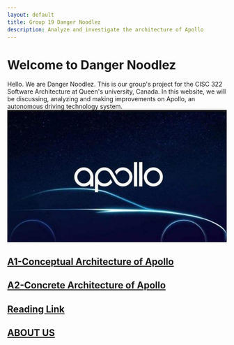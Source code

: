 ```yaml
---
layout: default
title: Group 19 Danger Noodlez
description: Analyze and investigate the architecture of Apollo
---
```


# Welcome to Danger Noodlez
Hello. We are Danger Noodlez. This is our group's project for the CISC 322 Software Architecture at Queen's university, Canada. In this website, we will be discussing, analyzing and making improvements on Apollo, an autonomous driving technology system.
![apollo_logo](./picture/apollo_logo.jfif)

## [A1-Conceptual Architecture of Apollo](./a1_conceptual_architecture.html)

## [A2-Concrete Architecture of Apollo](./Concrete_architecture_A2.html)

## [Reading Link](./reading_link.html)

## [ABOUT US](./about_us.html)


